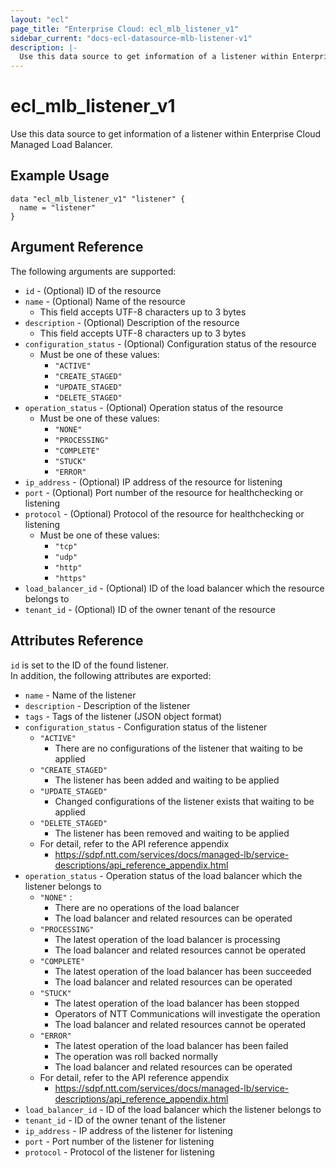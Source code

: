 ```yaml
---
layout: "ecl"
page_title: "Enterprise Cloud: ecl_mlb_listener_v1"
sidebar_current: "docs-ecl-datasource-mlb-listener-v1"
description: |-
  Use this data source to get information of a listener within Enterprise Cloud Managed Load Balancer.
---
```


# ecl\_mlb\_listener\_v1

Use this data source to get information of a listener within Enterprise Cloud Managed Load Balancer.

## Example Usage

```hcl
data "ecl_mlb_listener_v1" "listener" {
  name = "listener"
}
```

## Argument Reference

The following arguments are supported:

* `id` - (Optional) ID of the resource
* `name` - (Optional) Name of the resource
    * This field accepts UTF-8 characters up to 3 bytes
* `description` - (Optional) Description of the resource
    * This field accepts UTF-8 characters up to 3 bytes
* `configuration_status` - (Optional) Configuration status of the resource
    * Must be one of these values:
        * `"ACTIVE"`
        * `"CREATE_STAGED"`
        * `"UPDATE_STAGED"`
        * `"DELETE_STAGED"`
* `operation_status` - (Optional) Operation status of the resource
    * Must be one of these values:
        * `"NONE"`
        * `"PROCESSING"`
        * `"COMPLETE"`
        * `"STUCK"`
        * `"ERROR"`
* `ip_address` - (Optional) IP address of the resource for listening
* `port` - (Optional) Port number of the resource for healthchecking or listening
* `protocol` - (Optional) Protocol of the resource for healthchecking or listening
    * Must be one of these values:
        * `"tcp"`
        * `"udp"`
        * `"http"`
        * `"https"`
* `load_balancer_id` - (Optional) ID of the load balancer which the resource belongs to
* `tenant_id` - (Optional) ID of the owner tenant of the resource

## Attributes Reference

`id` is set to the ID of the found listener.<br>
In addition, the following attributes are exported:

* `name` - Name of the listener
* `description` - Description of the listener
* `tags` - Tags of the listener (JSON object format)
* `configuration_status` - Configuration status of the listener
    * `"ACTIVE"`
        * There are no configurations of the listener that waiting to be applied
    * `"CREATE_STAGED"`
        * The listener has been added and waiting to be applied
    * `"UPDATE_STAGED"`
        * Changed configurations of the listener exists that waiting to be applied
    * `"DELETE_STAGED"`
        * The listener has been removed and waiting to be applied
    * For detail, refer to the API reference appendix
        * https://sdpf.ntt.com/services/docs/managed-lb/service-descriptions/api_reference_appendix.html
* `operation_status` - Operation status of the load balancer which the listener belongs to
    * `"NONE"` :
        * There are no operations of the load balancer
        * The load balancer and related resources can be operated
    * `"PROCESSING"`
        * The latest operation of the load balancer is processing
        * The load balancer and related resources cannot be operated
    * `"COMPLETE"`
        * The latest operation of the load balancer has been succeeded
        * The load balancer and related resources can be operated
    * `"STUCK"`
        * The latest operation of the load balancer has been stopped
        * Operators of NTT Communications will investigate the operation
        * The load balancer and related resources cannot be operated
    * `"ERROR"`
        * The latest operation of the load balancer has been failed
        * The operation was roll backed normally
        * The load balancer and related resources can be operated
    * For detail, refer to the API reference appendix
        * https://sdpf.ntt.com/services/docs/managed-lb/service-descriptions/api_reference_appendix.html
* `load_balancer_id` - ID of the load balancer which the listener belongs to
* `tenant_id` - ID of the owner tenant of the listener
* `ip_address` - IP address of the listener for listening
* `port` - Port number of the listener for listening
* `protocol` - Protocol of the listener for listening
